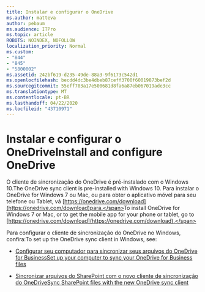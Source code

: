 ```yaml
---
title: Instalar e configurar o OneDrive
ms.author: matteva
author: pebaum
ms.audience: ITPro
ms.topic: article
ROBOTS: NOINDEX, NOFOLLOW
localization_priority: Normal
ms.custom:
- "844"
- "845"
- "5800002"
ms.assetid: 242bf619-d235-49de-88a3-9f6173c542d1
ms.openlocfilehash: becdd4dc3be4dbeb87ceff3700f60019873bef2d
ms.sourcegitcommit: 55eff703a17e500681d8fa6a87eb067019ade3cc
ms.translationtype: MT
ms.contentlocale: pt-BR
ms.lasthandoff: 04/22/2020
ms.locfileid: "43710971"
---
```

# <a name="install-and-configure-onedrive"></a><span data-ttu-id="3e9b5-102">Instalar e configurar o OneDrive</span><span class="sxs-lookup"><span data-stu-id="3e9b5-102">Install and configure OneDrive</span></span>

<span data-ttu-id="3e9b5-103">O cliente de sincronização do OneDrive é pré-instalado com o Windows 10.</span><span class="sxs-lookup"><span data-stu-id="3e9b5-103">The OneDrive sync client is pre-installed with Windows 10.</span></span> <span data-ttu-id="3e9b5-104">Para instalar o OneDrive for Windows 7 ou Mac, ou para obter o aplicativo móvel para seu telefone ou Tablet, vá [https://onedrive.com/download](https://onedrive.com/download)para.</span><span class="sxs-lookup"><span data-stu-id="3e9b5-104">To install OneDrive for Windows 7 or Mac, or to get the mobile app for your phone or tablet, go to [https://onedrive.com/download](https://onedrive.com/download).</span></span>
  
<span data-ttu-id="3e9b5-105">Para configurar o cliente de sincronização do OneDrive no Windows, confira:</span><span class="sxs-lookup"><span data-stu-id="3e9b5-105">To set up the OneDrive sync client in Windows, see:</span></span>
  
- [<span data-ttu-id="3e9b5-106">Configurar seu computador para sincronizar seus arquivos do OneDrive for Business</span><span class="sxs-lookup"><span data-stu-id="3e9b5-106">Set up your computer to sync your OneDrive for Business files</span></span>](https://go.microsoft.com/fwlink/?linkid=533375)

- [<span data-ttu-id="3e9b5-107">Sincronizar arquivos do SharePoint com o novo cliente de sincronização do OneDrive</span><span class="sxs-lookup"><span data-stu-id="3e9b5-107">Sync SharePoint files with the new OneDrive sync client</span></span>](https://go.microsoft.com/fwlink/?linkid=871666)
